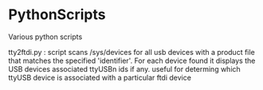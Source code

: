 PythonScripts
=============

Various python scripts 

tty2ftdi.py : script scans /sys/devices for all usb devices with a product file that matches the specified
              'identifier'. For each device found it displays the USB devices associated ttyUSBn ids if any.
              useful for determing which ttyUSB device is associated with a particular ftdi device 
